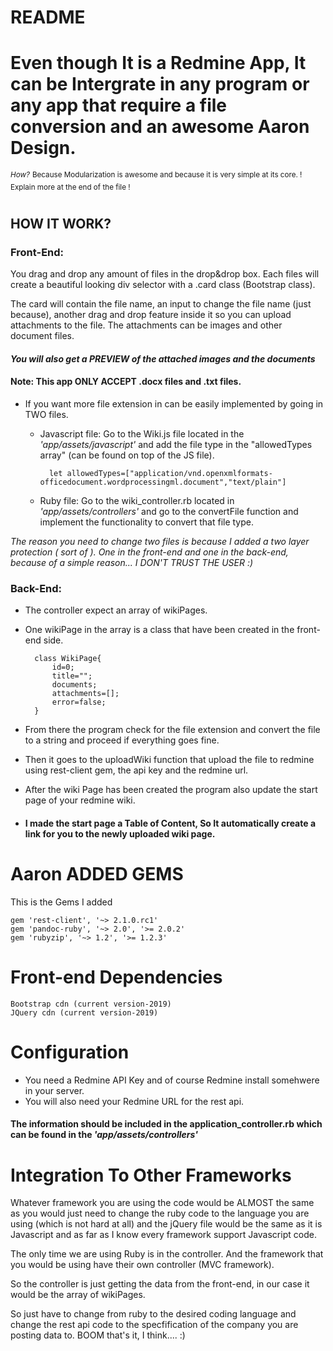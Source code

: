 # README
# Even though It is a Redmine App, It can be Intergrate in any program or any app that require a file conversion and an awesome Aaron Design.

<sup>*How?*</sup> 
<sup>Because Modularization is awesome and because it is very simple at its core. ! Explain more at the end of the file !<sup>
#
## HOW IT WORK?
###  Front-End:

You drag and drop any amount of files in the drop&drop box. Each files will create a beautiful looking div selector with a .card class (Bootstrap class).

The card will contain the file name, an input to change the file name (just because), another drag and drop feature inside it so you can upload attachments to the file. The attachments can be images and other document files. 
#### *You will also get a PREVIEW of the attached images and the documents*

#### Note: This app ONLY ACCEPT  .docx files and .txt files. 
* If you want more file extension in can be easily implemented by going in TWO files.
    * Javascript file: Go to the Wiki.js file located in the *'app/assets/javascript'* and add the file type in the "allowedTypes array" (can be found on top of the JS file).

            let allowedTypes=["application/vnd.openxmlformats-officedocument.wordprocessingml.document","text/plain"]

    * Ruby file: Go to the wiki_controller.rb located in *'app/assets/controllers'* and go to the convertFile function and implement the functionality to convert that file type.

*The reason you need to change two files is because I added a two layer protection ( sort of ). One in the front-end and one in the back-end, because of a simple reason... I DON'T TRUST THE USER  :)*

###  Back-End:
* The controller expect an array of wikiPages.
* One wikiPage in the array is a class that have been created  in the front-end side.

        class WikiPage{
            id=0;
            title="";
            documents;
            attachments=[];
            error=false;
        }

* From there the program check for the file extension and convert the file to a string and proceed if everything goes fine.
* Then it goes to the uploadWiki function that upload the file to redmine using rest-client gem, the api key and the redmine url.
*  After the wiki Page has been created the program also update the start page of your redmine wiki.

* #### I made the start page a Table of Content, So It automatically create a link for you to the newly uploaded wiki page.

# Aaron ADDED GEMS
This is the Gems I added

    gem 'rest-client', '~> 2.1.0.rc1'
    gem 'pandoc-ruby', '~> 2.0', '>= 2.0.2'
    gem 'rubyzip', '~> 1.2', '>= 1.2.3'

# Front-end Dependencies
    Bootstrap cdn (current version-2019)
    JQuery cdn (current version-2019)

# Configuration
* You need a Redmine API Key and of course Redmine install somehwere in your server.
* You will also need your Redmine URL for the rest api.

#### The information should be included in the application_controller.rb which can be found in the *'app/assets/controllers'*

# Integration To Other Frameworks


Whatever framework you are using the code would be ALMOST the same as you would just need to change the ruby code to the language you are using (which is not hard at all) and the jQuery file would be the same as it is Javascript and as far as I know every framework support Javascript code. 

The only time we are using Ruby is in the controller. And the framework that you would be using have their own controller (MVC framework). 

So the controller is just getting the data from the front-end, in our case it would be the array of wikiPages. 

So just have to change from ruby to the desired coding language and change the rest api code to the specfification of the company you are posting data to. BOOM that's it, I think.... :)